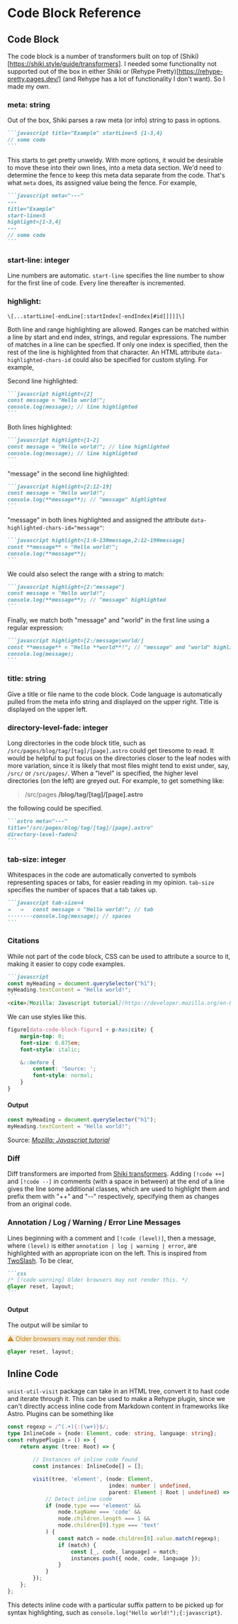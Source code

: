 # Code Block Reference

## Code Block

The code block is a number of transformers built on top of (Shiki)[https://shiki.style/guide/transformers]. I needed some functionality not supported out of the box in either Shiki or (Rehype Pretty)[https://rehype-pretty.pages.dev/] (and Rehype has a lot of functionality I don't want). So I made my own.

### meta: string

Out of the box, Shiki parses a raw meta (or info) string to pass in options.

````markdown
```javascript title="Example" startLine=5 {1-3,4}
// some code
```
````

This starts to get pretty unweldy. With more options, it would be desirable to move these into their own lines, into a meta data section. We'd need to determine the fence to keep this meta data separate from the code. That's what `meta` does, its assigned value being the fence. For example,

````markdown
```javascript meta="---"
---
title="Example"
start-line=5
highlight=[1-3,4]
---
// some code
```
````

### start-line: integer

Line numbers are automatic. `start-line` specifies the line number to show for the first line of code. Every line thereafter is incremented.

### highlight: 
`\[...startLine[-endLine[:startIndex[-endIndex[#id]]]]]\]`

Both line and range highlighting are allowed. Ranges can be matched within a line by start and end index, strings, and regular expressions. The number of matches in a line can be specfied. If only one index is specified, then the rest of the line is highlighted from that character. An HTML attribute `data-highlighted-chars-id` could also be specified for custom styling. For example,

Second line highlighted:
````markdown
```javascript highlight=[2]
const message = "Hello world!";
console.log(message); // line highlighted
```
````

Both lines highlighted:
````markdown
```javascript highlight=[1-2]
const message = "Hello world!"; // line highlighted
console.log(message); // line highlighted
```
````

"message" in the second line highlighted:
````markdown
```javascript highlight=[2:12-19]
const message = "Hello world!";
console.log(**message**); // "message" highlighted
```
````

"message" in both lines highlighted and assigned the attribute `data-highlighted-chars-id="message"`:
````markdown
```javascript highlight=[1:6-13#message,2:12-19#message]
const **message** = "Hello world!";
console.log(**message**);
```
````

We could also select the range with a string to match:
````markdown
```javascript highlight=[2:"message"]
const message = "Hello world!";
console.log(**message**); // "message" highlighted
```
````

Finally, we match both "message" and "world" in the first line using a regular expression:
````markdown
```javascript highlight=[2:/message|world/]
const **message** = "Hello **world**!"; // "message" and "world" highlighted
console.log(message); 
```
````


### title: string

Give a title or file name to the code block. Code language is automatically pulled from the meta info string and displayed on the upper right. Title is displayed on the upper left.

### directory-level-fade: integer

Long directories in the code block title, such as `/src/pages/blog/tag/[tag]/[page].astro` could get tiresome to read. It would be helpful to put focus on the directories closer to the leaf nodes with more variation, since it is likely that most files might tend to exist under, say, `/src/` or `/src/pages/`. When a "level" is specified, the higher level directories (on the left) are greyed out. For example, to get something like:

> /src/pages **/blog/tag/[tag]/[page].astro**

the following could be specified.

````markdown
```astro meta="---"
title="/src/pages/blog/tag/[tag]/[page].astro"
directory-level-fade=2
```
````

### tab-size: integer

Whitespaces in the code are automatically converted to symbols representing spaces or tabs, for easier reading in my opinion. `tab-size` specifies the number of spaces that a tab takes up.

````markdown
```javascript tab-size=4
⇥   ⇥   const message = "Hello world!"; // tab
········console.log(message); // spaces
```
````

### Citations

While not part of the code block, CSS can be used to attribute a source to it, making it easier to copy code examples.

````markdown
```javascript
const myHeading = document.querySelector("h1");
myHeading.textContent = "Hello world!";
```
<cite>[Mozilla: Javascript tutorial](https://developer.mozilla.org/en-US/docs/Learn_web_development/Getting_started/Your_first_website/Adding_interactivity)</cite>
````
We can use styles like this.
```css
figure[data-code-block-figure] + p:has(cite) {
    margin-top: 0;
    font-size: 0.875em;
    font-style: italic;

    &::before {
        content: 'Source: ';
        font-style: normal;
    }
}
```

#### Output
```javascript
const myHeading = document.querySelector("h1");
myHeading.textContent = "Hello world!";
```
Source: [_Mozilla: Javascript tutorial_](https://developer.mozilla.org/en-US/docs/Learn_web_development/Getting_started/Your_first_website/Adding_interactivity)

### Diff

Diff transformers are imported from [Shiki transformers](https://github.com/shikijs/shiki/blob/main/packages/transformers/src/transformers/notation-diff.ts). Adding `[!code ++]` and `[!code --]` in comments (with a space in between) at the end of a line gives the line some additional classes, which are used to highlight them and prefix them with "++" and "--" respectively, specifying them as changes from an original code.

### Annotation / Log / Warning / Error Line Messages

Lines beginning with a comment and `[!code (level)]`, then a message, where `(level)` is either `annotation | log | warning | error`, are highlighted with an appropriate icon on the left. This is inspired from [TwoSlash](https://shiki.style/packages/twoslash). To be clear,

````markdown
```css
/* [!code warning] Older browsers may not render this. */
@layer reset, layout;
```
````

#### Output

The output will be similar to

<span style="background-color: #c37d0d20; color: #c37d0d;">⚠ Older browsers may not render this.</span>
```css
@layer reset, layout;
```

## Inline Code

`unist-util-visit` package can take in an HTML tree, convert it to hast code and iterate through it. This can be used to make a Rehype plugin, since we can't directly access inline code from Markdown content in frameworks like Astro. Plugins can be something like

```typescript
const regexp = /^(.+){:(\w+)}$/;
type InlineCode = {node: Element, code: string, language: string};
const rehypePlugin = () => {
    return async (tree: Root) => {
        
        // Instances of inline code found
        const instances: InlineCode[] = [];

        visit(tree, 'element', (node: Element, 
                                index: number | undefined,
                                parent: Element | Root | undefined) => {
            // Detect inline code
            if (node.type === 'element' &&
                node.tagName === 'code' &&
                node.children.length === 1 &&
                node.children[0].type === 'text'
            ) {
                const match = node.children[0].value.match(regexp);
                if (match) {
                    const [_, code, language] = match;
                    instances.push({ node, code, language });
                }
            }
        });
    };
};
```

This detects inline code with a particular suffix pattern to be picked up for syntax highlighting, such as `console.log("Hello world!");{:javascript}`.